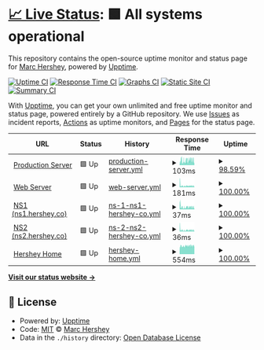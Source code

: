 # [📈 Live Status](https://status.hershey.co): <!--live status--> **🟩 All systems operational**

This repository contains the open-source uptime monitor and status page for [Marc Hershey](https://marc.hershey.co), powered by [Upptime](https://github.com/upptime/upptime).

[![Uptime CI](https://github.com/marchershey/hersheynet-status/workflows/Uptime%20CI/badge.svg)](https://github.com/marchershey/hersheynet-status/actions?query=workflow%3A%22Uptime+CI%22)
[![Response Time CI](https://github.com/marchershey/hersheynet-status/workflows/Response%20Time%20CI/badge.svg)](https://github.com/marchershey/hersheynet-status/actions?query=workflow%3A%22Response+Time+CI%22)
[![Graphs CI](https://github.com/marchershey/hersheynet-status/workflows/Graphs%20CI/badge.svg)](https://github.com/marchershey/hersheynet-status/actions?query=workflow%3A%22Graphs+CI%22)
[![Static Site CI](https://github.com/marchershey/hersheynet-status/workflows/Static%20Site%20CI/badge.svg)](https://github.com/marchershey/hersheynet-status/actions?query=workflow%3A%22Static+Site+CI%22)
[![Summary CI](https://github.com/marchershey/hersheynet-status/workflows/Summary%20CI/badge.svg)](https://github.com/marchershey/hersheynet-status/actions?query=workflow%3A%22Summary+CI%22)

With [Upptime](https://upptime.js.org), you can get your own unlimited and free uptime monitor and status page, powered entirely by a GitHub repository. We use [Issues](https://github.com/marchershey/hersheynet-status/issues) as incident reports, [Actions](https://github.com/marchershey/hersheynet-status/actions) as uptime monitors, and [Pages](https://status.hershey.co) for the status page.

<!--start: status pages-->
<!-- This summary is generated by Upptime (https://github.com/upptime/upptime) -->
<!-- Do not edit this manually, your changes will be overwritten -->
<!-- prettier-ignore -->
| URL | Status | History | Response Time | Uptime |
| --- | ------ | ------- | ------------- | ------ |
| <img alt="" src="https://favicons.githubusercontent.com/null" height="13"> [Production Server](45.32.212.135) | 🟩 Up | [production-server.yml](https://github.com/marchershey/hersheynet-status/commits/HEAD/history/production-server.yml) | <details><summary><img alt="Response time graph" src="./graphs/production-server/response-time-week.png" height="20"> 103ms</summary><br><a href="https://status.hershey.co/history/production-server"><img alt="Response time 103" src="https://img.shields.io/endpoint?url=https%3A%2F%2Fraw.githubusercontent.com%2Fmarchershey%2Fhersheynet-status%2FHEAD%2Fapi%2Fproduction-server%2Fresponse-time.json"></a><br><a href="https://status.hershey.co/history/production-server"><img alt="24-hour response time 114" src="https://img.shields.io/endpoint?url=https%3A%2F%2Fraw.githubusercontent.com%2Fmarchershey%2Fhersheynet-status%2FHEAD%2Fapi%2Fproduction-server%2Fresponse-time-day.json"></a><br><a href="https://status.hershey.co/history/production-server"><img alt="7-day response time 103" src="https://img.shields.io/endpoint?url=https%3A%2F%2Fraw.githubusercontent.com%2Fmarchershey%2Fhersheynet-status%2FHEAD%2Fapi%2Fproduction-server%2Fresponse-time-week.json"></a><br><a href="https://status.hershey.co/history/production-server"><img alt="30-day response time 103" src="https://img.shields.io/endpoint?url=https%3A%2F%2Fraw.githubusercontent.com%2Fmarchershey%2Fhersheynet-status%2FHEAD%2Fapi%2Fproduction-server%2Fresponse-time-month.json"></a><br><a href="https://status.hershey.co/history/production-server"><img alt="1-year response time 103" src="https://img.shields.io/endpoint?url=https%3A%2F%2Fraw.githubusercontent.com%2Fmarchershey%2Fhersheynet-status%2FHEAD%2Fapi%2Fproduction-server%2Fresponse-time-year.json"></a></details> | <details><summary><a href="https://status.hershey.co/history/production-server">98.59%</a></summary><a href="https://status.hershey.co/history/production-server"><img alt="All-time uptime 98.59%" src="https://img.shields.io/endpoint?url=https%3A%2F%2Fraw.githubusercontent.com%2Fmarchershey%2Fhersheynet-status%2FHEAD%2Fapi%2Fproduction-server%2Fuptime.json"></a><br><a href="https://status.hershey.co/history/production-server"><img alt="24-hour uptime 100.00%" src="https://img.shields.io/endpoint?url=https%3A%2F%2Fraw.githubusercontent.com%2Fmarchershey%2Fhersheynet-status%2FHEAD%2Fapi%2Fproduction-server%2Fuptime-day.json"></a><br><a href="https://status.hershey.co/history/production-server"><img alt="7-day uptime 98.59%" src="https://img.shields.io/endpoint?url=https%3A%2F%2Fraw.githubusercontent.com%2Fmarchershey%2Fhersheynet-status%2FHEAD%2Fapi%2Fproduction-server%2Fuptime-week.json"></a><br><a href="https://status.hershey.co/history/production-server"><img alt="30-day uptime 98.59%" src="https://img.shields.io/endpoint?url=https%3A%2F%2Fraw.githubusercontent.com%2Fmarchershey%2Fhersheynet-status%2FHEAD%2Fapi%2Fproduction-server%2Fuptime-month.json"></a><br><a href="https://status.hershey.co/history/production-server"><img alt="1-year uptime 98.59%" src="https://img.shields.io/endpoint?url=https%3A%2F%2Fraw.githubusercontent.com%2Fmarchershey%2Fhersheynet-status%2FHEAD%2Fapi%2Fproduction-server%2Fuptime-year.json"></a></details>
| <img alt="" src="https://favicons.githubusercontent.com/web.hershey.co" height="13"> [Web Server](https://web.hershey.co) | 🟩 Up | [web-server.yml](https://github.com/marchershey/hersheynet-status/commits/HEAD/history/web-server.yml) | <details><summary><img alt="Response time graph" src="./graphs/web-server/response-time-week.png" height="20"> 181ms</summary><br><a href="https://status.hershey.co/history/web-server"><img alt="Response time 181" src="https://img.shields.io/endpoint?url=https%3A%2F%2Fraw.githubusercontent.com%2Fmarchershey%2Fhersheynet-status%2FHEAD%2Fapi%2Fweb-server%2Fresponse-time.json"></a><br><a href="https://status.hershey.co/history/web-server"><img alt="24-hour response time 172" src="https://img.shields.io/endpoint?url=https%3A%2F%2Fraw.githubusercontent.com%2Fmarchershey%2Fhersheynet-status%2FHEAD%2Fapi%2Fweb-server%2Fresponse-time-day.json"></a><br><a href="https://status.hershey.co/history/web-server"><img alt="7-day response time 181" src="https://img.shields.io/endpoint?url=https%3A%2F%2Fraw.githubusercontent.com%2Fmarchershey%2Fhersheynet-status%2FHEAD%2Fapi%2Fweb-server%2Fresponse-time-week.json"></a><br><a href="https://status.hershey.co/history/web-server"><img alt="30-day response time 181" src="https://img.shields.io/endpoint?url=https%3A%2F%2Fraw.githubusercontent.com%2Fmarchershey%2Fhersheynet-status%2FHEAD%2Fapi%2Fweb-server%2Fresponse-time-month.json"></a><br><a href="https://status.hershey.co/history/web-server"><img alt="1-year response time 181" src="https://img.shields.io/endpoint?url=https%3A%2F%2Fraw.githubusercontent.com%2Fmarchershey%2Fhersheynet-status%2FHEAD%2Fapi%2Fweb-server%2Fresponse-time-year.json"></a></details> | <details><summary><a href="https://status.hershey.co/history/web-server">100.00%</a></summary><a href="https://status.hershey.co/history/web-server"><img alt="All-time uptime 100.00%" src="https://img.shields.io/endpoint?url=https%3A%2F%2Fraw.githubusercontent.com%2Fmarchershey%2Fhersheynet-status%2FHEAD%2Fapi%2Fweb-server%2Fuptime.json"></a><br><a href="https://status.hershey.co/history/web-server"><img alt="24-hour uptime 100.00%" src="https://img.shields.io/endpoint?url=https%3A%2F%2Fraw.githubusercontent.com%2Fmarchershey%2Fhersheynet-status%2FHEAD%2Fapi%2Fweb-server%2Fuptime-day.json"></a><br><a href="https://status.hershey.co/history/web-server"><img alt="7-day uptime 100.00%" src="https://img.shields.io/endpoint?url=https%3A%2F%2Fraw.githubusercontent.com%2Fmarchershey%2Fhersheynet-status%2FHEAD%2Fapi%2Fweb-server%2Fuptime-week.json"></a><br><a href="https://status.hershey.co/history/web-server"><img alt="30-day uptime 100.00%" src="https://img.shields.io/endpoint?url=https%3A%2F%2Fraw.githubusercontent.com%2Fmarchershey%2Fhersheynet-status%2FHEAD%2Fapi%2Fweb-server%2Fuptime-month.json"></a><br><a href="https://status.hershey.co/history/web-server"><img alt="1-year uptime 100.00%" src="https://img.shields.io/endpoint?url=https%3A%2F%2Fraw.githubusercontent.com%2Fmarchershey%2Fhersheynet-status%2FHEAD%2Fapi%2Fweb-server%2Fuptime-year.json"></a></details>
| <img alt="" src="https://favicons.githubusercontent.com/null" height="13"> [NS1 (ns1.hershey.co)](155.138.230.28) | 🟩 Up | [ns-1-ns1-hershey-co.yml](https://github.com/marchershey/hersheynet-status/commits/HEAD/history/ns-1-ns1-hershey-co.yml) | <details><summary><img alt="Response time graph" src="./graphs/ns-1-ns1-hershey-co/response-time-week.png" height="20"> 37ms</summary><br><a href="https://status.hershey.co/history/ns-1-ns1-hershey-co"><img alt="Response time 37" src="https://img.shields.io/endpoint?url=https%3A%2F%2Fraw.githubusercontent.com%2Fmarchershey%2Fhersheynet-status%2FHEAD%2Fapi%2Fns-1-ns1-hershey-co%2Fresponse-time.json"></a><br><a href="https://status.hershey.co/history/ns-1-ns1-hershey-co"><img alt="24-hour response time 36" src="https://img.shields.io/endpoint?url=https%3A%2F%2Fraw.githubusercontent.com%2Fmarchershey%2Fhersheynet-status%2FHEAD%2Fapi%2Fns-1-ns1-hershey-co%2Fresponse-time-day.json"></a><br><a href="https://status.hershey.co/history/ns-1-ns1-hershey-co"><img alt="7-day response time 37" src="https://img.shields.io/endpoint?url=https%3A%2F%2Fraw.githubusercontent.com%2Fmarchershey%2Fhersheynet-status%2FHEAD%2Fapi%2Fns-1-ns1-hershey-co%2Fresponse-time-week.json"></a><br><a href="https://status.hershey.co/history/ns-1-ns1-hershey-co"><img alt="30-day response time 37" src="https://img.shields.io/endpoint?url=https%3A%2F%2Fraw.githubusercontent.com%2Fmarchershey%2Fhersheynet-status%2FHEAD%2Fapi%2Fns-1-ns1-hershey-co%2Fresponse-time-month.json"></a><br><a href="https://status.hershey.co/history/ns-1-ns1-hershey-co"><img alt="1-year response time 37" src="https://img.shields.io/endpoint?url=https%3A%2F%2Fraw.githubusercontent.com%2Fmarchershey%2Fhersheynet-status%2FHEAD%2Fapi%2Fns-1-ns1-hershey-co%2Fresponse-time-year.json"></a></details> | <details><summary><a href="https://status.hershey.co/history/ns-1-ns1-hershey-co">100.00%</a></summary><a href="https://status.hershey.co/history/ns-1-ns1-hershey-co"><img alt="All-time uptime 100.00%" src="https://img.shields.io/endpoint?url=https%3A%2F%2Fraw.githubusercontent.com%2Fmarchershey%2Fhersheynet-status%2FHEAD%2Fapi%2Fns-1-ns1-hershey-co%2Fuptime.json"></a><br><a href="https://status.hershey.co/history/ns-1-ns1-hershey-co"><img alt="24-hour uptime 100.00%" src="https://img.shields.io/endpoint?url=https%3A%2F%2Fraw.githubusercontent.com%2Fmarchershey%2Fhersheynet-status%2FHEAD%2Fapi%2Fns-1-ns1-hershey-co%2Fuptime-day.json"></a><br><a href="https://status.hershey.co/history/ns-1-ns1-hershey-co"><img alt="7-day uptime 100.00%" src="https://img.shields.io/endpoint?url=https%3A%2F%2Fraw.githubusercontent.com%2Fmarchershey%2Fhersheynet-status%2FHEAD%2Fapi%2Fns-1-ns1-hershey-co%2Fuptime-week.json"></a><br><a href="https://status.hershey.co/history/ns-1-ns1-hershey-co"><img alt="30-day uptime 100.00%" src="https://img.shields.io/endpoint?url=https%3A%2F%2Fraw.githubusercontent.com%2Fmarchershey%2Fhersheynet-status%2FHEAD%2Fapi%2Fns-1-ns1-hershey-co%2Fuptime-month.json"></a><br><a href="https://status.hershey.co/history/ns-1-ns1-hershey-co"><img alt="1-year uptime 100.00%" src="https://img.shields.io/endpoint?url=https%3A%2F%2Fraw.githubusercontent.com%2Fmarchershey%2Fhersheynet-status%2FHEAD%2Fapi%2Fns-1-ns1-hershey-co%2Fuptime-year.json"></a></details>
| <img alt="" src="https://favicons.githubusercontent.com/null" height="13"> [NS2 (ns2.hershey.co)](45.32.223.202) | 🟩 Up | [ns-2-ns2-hershey-co.yml](https://github.com/marchershey/hersheynet-status/commits/HEAD/history/ns-2-ns2-hershey-co.yml) | <details><summary><img alt="Response time graph" src="./graphs/ns-2-ns2-hershey-co/response-time-week.png" height="20"> 36ms</summary><br><a href="https://status.hershey.co/history/ns-2-ns2-hershey-co"><img alt="Response time 36" src="https://img.shields.io/endpoint?url=https%3A%2F%2Fraw.githubusercontent.com%2Fmarchershey%2Fhersheynet-status%2FHEAD%2Fapi%2Fns-2-ns2-hershey-co%2Fresponse-time.json"></a><br><a href="https://status.hershey.co/history/ns-2-ns2-hershey-co"><img alt="24-hour response time 36" src="https://img.shields.io/endpoint?url=https%3A%2F%2Fraw.githubusercontent.com%2Fmarchershey%2Fhersheynet-status%2FHEAD%2Fapi%2Fns-2-ns2-hershey-co%2Fresponse-time-day.json"></a><br><a href="https://status.hershey.co/history/ns-2-ns2-hershey-co"><img alt="7-day response time 36" src="https://img.shields.io/endpoint?url=https%3A%2F%2Fraw.githubusercontent.com%2Fmarchershey%2Fhersheynet-status%2FHEAD%2Fapi%2Fns-2-ns2-hershey-co%2Fresponse-time-week.json"></a><br><a href="https://status.hershey.co/history/ns-2-ns2-hershey-co"><img alt="30-day response time 36" src="https://img.shields.io/endpoint?url=https%3A%2F%2Fraw.githubusercontent.com%2Fmarchershey%2Fhersheynet-status%2FHEAD%2Fapi%2Fns-2-ns2-hershey-co%2Fresponse-time-month.json"></a><br><a href="https://status.hershey.co/history/ns-2-ns2-hershey-co"><img alt="1-year response time 36" src="https://img.shields.io/endpoint?url=https%3A%2F%2Fraw.githubusercontent.com%2Fmarchershey%2Fhersheynet-status%2FHEAD%2Fapi%2Fns-2-ns2-hershey-co%2Fresponse-time-year.json"></a></details> | <details><summary><a href="https://status.hershey.co/history/ns-2-ns2-hershey-co">100.00%</a></summary><a href="https://status.hershey.co/history/ns-2-ns2-hershey-co"><img alt="All-time uptime 100.00%" src="https://img.shields.io/endpoint?url=https%3A%2F%2Fraw.githubusercontent.com%2Fmarchershey%2Fhersheynet-status%2FHEAD%2Fapi%2Fns-2-ns2-hershey-co%2Fuptime.json"></a><br><a href="https://status.hershey.co/history/ns-2-ns2-hershey-co"><img alt="24-hour uptime 100.00%" src="https://img.shields.io/endpoint?url=https%3A%2F%2Fraw.githubusercontent.com%2Fmarchershey%2Fhersheynet-status%2FHEAD%2Fapi%2Fns-2-ns2-hershey-co%2Fuptime-day.json"></a><br><a href="https://status.hershey.co/history/ns-2-ns2-hershey-co"><img alt="7-day uptime 100.00%" src="https://img.shields.io/endpoint?url=https%3A%2F%2Fraw.githubusercontent.com%2Fmarchershey%2Fhersheynet-status%2FHEAD%2Fapi%2Fns-2-ns2-hershey-co%2Fuptime-week.json"></a><br><a href="https://status.hershey.co/history/ns-2-ns2-hershey-co"><img alt="30-day uptime 100.00%" src="https://img.shields.io/endpoint?url=https%3A%2F%2Fraw.githubusercontent.com%2Fmarchershey%2Fhersheynet-status%2FHEAD%2Fapi%2Fns-2-ns2-hershey-co%2Fuptime-month.json"></a><br><a href="https://status.hershey.co/history/ns-2-ns2-hershey-co"><img alt="1-year uptime 100.00%" src="https://img.shields.io/endpoint?url=https%3A%2F%2Fraw.githubusercontent.com%2Fmarchershey%2Fhersheynet-status%2FHEAD%2Fapi%2Fns-2-ns2-hershey-co%2Fuptime-year.json"></a></details>
| <img alt="" src="https://favicons.githubusercontent.com/home.hershey.co" height="13"> [Hershey Home](https://home.hershey.co) | 🟩 Up | [hershey-home.yml](https://github.com/marchershey/hersheynet-status/commits/HEAD/history/hershey-home.yml) | <details><summary><img alt="Response time graph" src="./graphs/hershey-home/response-time-week.png" height="20"> 554ms</summary><br><a href="https://status.hershey.co/history/hershey-home"><img alt="Response time 554" src="https://img.shields.io/endpoint?url=https%3A%2F%2Fraw.githubusercontent.com%2Fmarchershey%2Fhersheynet-status%2FHEAD%2Fapi%2Fhershey-home%2Fresponse-time.json"></a><br><a href="https://status.hershey.co/history/hershey-home"><img alt="24-hour response time 565" src="https://img.shields.io/endpoint?url=https%3A%2F%2Fraw.githubusercontent.com%2Fmarchershey%2Fhersheynet-status%2FHEAD%2Fapi%2Fhershey-home%2Fresponse-time-day.json"></a><br><a href="https://status.hershey.co/history/hershey-home"><img alt="7-day response time 554" src="https://img.shields.io/endpoint?url=https%3A%2F%2Fraw.githubusercontent.com%2Fmarchershey%2Fhersheynet-status%2FHEAD%2Fapi%2Fhershey-home%2Fresponse-time-week.json"></a><br><a href="https://status.hershey.co/history/hershey-home"><img alt="30-day response time 554" src="https://img.shields.io/endpoint?url=https%3A%2F%2Fraw.githubusercontent.com%2Fmarchershey%2Fhersheynet-status%2FHEAD%2Fapi%2Fhershey-home%2Fresponse-time-month.json"></a><br><a href="https://status.hershey.co/history/hershey-home"><img alt="1-year response time 554" src="https://img.shields.io/endpoint?url=https%3A%2F%2Fraw.githubusercontent.com%2Fmarchershey%2Fhersheynet-status%2FHEAD%2Fapi%2Fhershey-home%2Fresponse-time-year.json"></a></details> | <details><summary><a href="https://status.hershey.co/history/hershey-home">100.00%</a></summary><a href="https://status.hershey.co/history/hershey-home"><img alt="All-time uptime 100.00%" src="https://img.shields.io/endpoint?url=https%3A%2F%2Fraw.githubusercontent.com%2Fmarchershey%2Fhersheynet-status%2FHEAD%2Fapi%2Fhershey-home%2Fuptime.json"></a><br><a href="https://status.hershey.co/history/hershey-home"><img alt="24-hour uptime 100.00%" src="https://img.shields.io/endpoint?url=https%3A%2F%2Fraw.githubusercontent.com%2Fmarchershey%2Fhersheynet-status%2FHEAD%2Fapi%2Fhershey-home%2Fuptime-day.json"></a><br><a href="https://status.hershey.co/history/hershey-home"><img alt="7-day uptime 100.00%" src="https://img.shields.io/endpoint?url=https%3A%2F%2Fraw.githubusercontent.com%2Fmarchershey%2Fhersheynet-status%2FHEAD%2Fapi%2Fhershey-home%2Fuptime-week.json"></a><br><a href="https://status.hershey.co/history/hershey-home"><img alt="30-day uptime 100.00%" src="https://img.shields.io/endpoint?url=https%3A%2F%2Fraw.githubusercontent.com%2Fmarchershey%2Fhersheynet-status%2FHEAD%2Fapi%2Fhershey-home%2Fuptime-month.json"></a><br><a href="https://status.hershey.co/history/hershey-home"><img alt="1-year uptime 100.00%" src="https://img.shields.io/endpoint?url=https%3A%2F%2Fraw.githubusercontent.com%2Fmarchershey%2Fhersheynet-status%2FHEAD%2Fapi%2Fhershey-home%2Fuptime-year.json"></a></details>

<!--end: status pages-->

[**Visit our status website →**](https://status.hershey.co)

## 📄 License

- Powered by: [Upptime](https://github.com/upptime/upptime)
- Code: [MIT](./LICENSE) © [Marc Hershey](https://marc.hershey.co)
- Data in the `./history` directory: [Open Database License](https://opendatacommons.org/licenses/odbl/1-0/)
